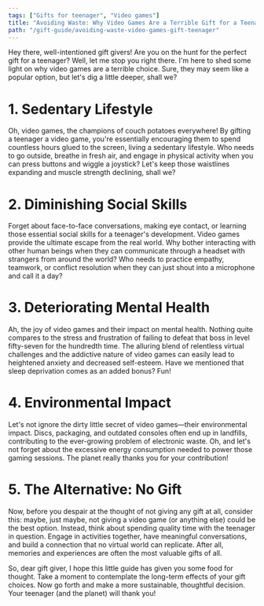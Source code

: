 ```yaml
---
tags: ["Gifts for teenager", "Video games"]
title: "Avoiding Waste: Why Video Games Are a Terrible Gift for a Teenager"
path: "/gift-guide/avoiding-waste-video-games-gift-teenager"
---
```


Hey there, well-intentioned gift givers! Are you on the hunt for the perfect gift for a teenager? Well, let me stop you right there. I'm here to shed some light on why video games are a terrible choice. Sure, they may seem like a popular option, but let's dig a little deeper, shall we?

# 1. Sedentary Lifestyle

Oh, video games, the champions of couch potatoes everywhere! By gifting a teenager a video game, you're essentially encouraging them to spend countless hours glued to the screen, living a sedentary lifestyle. Who needs to go outside, breathe in fresh air, and engage in physical activity when you can press buttons and wiggle a joystick? Let's keep those waistlines expanding and muscle strength declining, shall we?

# 2. Diminishing Social Skills

Forget about face-to-face conversations, making eye contact, or learning those essential social skills for a teenager's development. Video games provide the ultimate escape from the real world. Why bother interacting with other human beings when they can communicate through a headset with strangers from around the world? Who needs to practice empathy, teamwork, or conflict resolution when they can just shout into a microphone and call it a day?

# 3. Deteriorating Mental Health

Ah, the joy of video games and their impact on mental health. Nothing quite compares to the stress and frustration of failing to defeat that boss in level fifty-seven for the hundredth time. The alluring blend of relentless virtual challenges and the addictive nature of video games can easily lead to heightened anxiety and decreased self-esteem. Have we mentioned that sleep deprivation comes as an added bonus? Fun!

# 4. Environmental Impact

Let's not ignore the dirty little secret of video games—their environmental impact. Discs, packaging, and outdated consoles often end up in landfills, contributing to the ever-growing problem of electronic waste. Oh, and let's not forget about the excessive energy consumption needed to power those gaming sessions. The planet really thanks you for your contribution!

# 5. The Alternative: No Gift

Now, before you despair at the thought of not giving any gift at all, consider this: maybe, just maybe, not giving a video game (or anything else) could be the best option. Instead, think about spending quality time with the teenager in question. Engage in activities together, have meaningful conversations, and build a connection that no virtual world can replicate. After all, memories and experiences are often the most valuable gifts of all.

So, dear gift giver, I hope this little guide has given you some food for thought. Take a moment to contemplate the long-term effects of your gift choices. Now go forth and make a more sustainable, thoughtful decision. Your teenager (and the planet) will thank you!